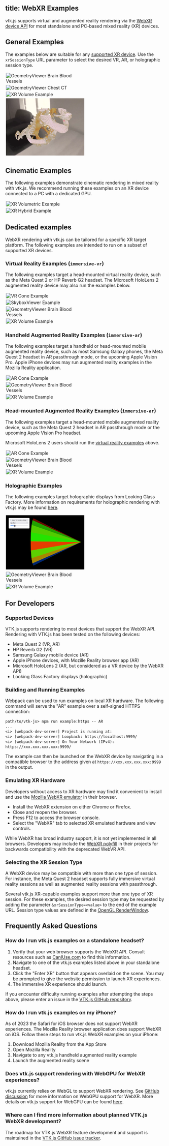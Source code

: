 title: WebXR Examples
---

<style>
.categories {
    columns: 2 200px;
    column-gap: 1rem;
  }

  .category {
    break-inside: avoid;
    display: inline-block;
    width: 100%;
  }

  .categories br {
    display: none;
  }

  .category ul {
    margin-top: 0;
  }

  .gallery img {
    width: 49%;
    display: inline-block;
    padding: 2px;
  }

  .gallery br {
    display: none;
  }
</style>

vtk.js supports virtual and augmented reality rendering via the [WebXR device API](https://www.w3.org/TR/webxr/) for most standalone and PC-based mixed reality (XR) devices.

## General Examples

The examples below are suitable for any [supported XR device](#Supported-Devices). Use the `xrSessionType` URL parameter
to select the desired VR, AR, or holographic session type.

<div class="gallery">

[![GeometryViewer Brain Blood Vessels][GeometryViewerBrainBloodVessels]](../examples/GeometryViewer.html)
[![GeometryViewer Chest CT][GeometryViewerChestCT]](../examples/GeometryViewer/GeometryViewer.html?fileURL=[https://data.kitware.com/api/v1/file/61f044354acac99f42c30276/download,https://data.kitware.com/api/v1/file/61f0440f4acac99f42c30191/download,https://data.kitware.com/api/v1/file/61f044204acac99f42c30267/download])
[![XR Volume Example][WebXRVolume]](../examples/WebXRVolume.html)
[![XR Volume Example][WebXRVolumeHeadAndNeck]](../examples/WebXRVolume/WebXRVolume.html?fileURL=https://data.kitware.com/api/v1/file/63fe3f237b0dfcc98f66a857/download&colorPreset=CT-AAA&rotateX=90&rotateY=180)

</div>

## Cinematic Examples

The following examples demonstrate cinematic rendering in mixed reality with vtk.js. We recommend running these examples on an XR device connected to a PC with a dedicated GPU.

<div class="gallery">

[![XR Volumetric Example][HeadFullVolume]](../examples/WebXRHeadFullVolumeCVR.html)
[![XR Hybrid Example][ChestCTHybrid]](../examples/WebXRChestCTBlendedCVR.html)

</div>

## Dedicated examples

WebXR rendering with vtk.js can be tailored for a specific XR target platform. The following examples are intended to run on a subset of supported XR devices.

### Virtual Reality Examples (`immersive-vr`)

The following examples target a head-mounted virtual reality device, such as the Meta Quest 2 or HP Reverb G2 headset. The Microsoft HoloLens 2 augmented reality device may also run the examples below.

<div class="gallery">

[![VR Cone Example][VrCone]](../examples/VR.html)
[![SkyboxViewer Example][SkyboxViewerVR]](../examples/SkyboxViewer.html?fileURL=https://data.kitware.com/api/v1/file/5ae8a89c8d777f0685796bae/download)
[![GeometryViewer Brain Blood Vessels][GeometryViewerBrainBloodVessels]](../examples/GeometryViewer/GeometryViewer.html?xrSessionType=0&fileURL=[https://kitware.github.io/vtk-js/examples/GeometryViewer/GeometryViewer.html?xrSessionType=0&fileURL=%5Bhttps://data.kitware.com/api/v1/file/61f041f14acac99f42c2ff9a/download,https://data.kitware.com/api/v1/file/61f042024acac99f42c2ffa6/download,https://data.kitware.com/api/v1/file/61f042b74acac99f42c30079/download%5D])
[![XR Volume Example][WebXRVolume]](../examples/WebXRVolume/WebXRVolume.html?xrSessionType=0&fileURL=https://data.kitware.com/api/v1/file/63fe3f237b0dfcc98f66a857/download&colorPreset=CT-AAA&rotateX=90&rotateY=180)

</div>

### Handheld Augmented Reality Examples (`immersive-ar`)

The following examples target a handheld or head-mounted mobile augmented reality device, such as most Samsung Galaxy phones, the Meta Quest 2 headset in AR passthrough mode, or the upcoming Apple Vision Pro. Apple iPhone devices may run augmented reality examples in the Mozilla Reality application.

<div class="gallery">

[![AR Cone Example][ArCone]](../examples/AR.html)
[![GeometryViewer Brain Blood Vessels][GeometryViewerBrainBloodVessels]](../examples/GeometryViewer/GeometryViewer.html?xrSessionType=1&fileURL=[https://kitware.github.io/vtk-js/examples/GeometryViewer/GeometryViewer.html?xrSessionType=0&fileURL=%5Bhttps://data.kitware.com/api/v1/file/61f041f14acac99f42c2ff9a/download,https://data.kitware.com/api/v1/file/61f042024acac99f42c2ffa6/download,https://data.kitware.com/api/v1/file/61f042b74acac99f42c30079/download%5D])
[![XR Volume Example][WebXRVolume]](../examples/WebXRVolume/WebXRVolume.html?xrSessionType=1&fileURL=https://data.kitware.com/api/v1/file/63fe3f237b0dfcc98f66a857/download&colorPreset=CT-AAA&rotateX=90&rotateY=180)

</div>

### Head-mounted Augmented Reality Examples (`immersive-ar`)

The following examples target a head-mounted mobile augmented reality device, such as the Meta Quest 2 headset in AR passthrough mode or the upcoming Apple Vision Pro headset.

Microsoft HoloLens 2 users should run the [virtual reality examples](#Virtual-Reality-Examples-immersive-vr) above.

<div class="gallery">

[![AR Cone Example][ArCone]](../examples/AR/index.html?xrSessionType=3)
[![GeometryViewer Brain Blood Vessels][GeometryViewerBrainBloodVessels]](../examples/GeometryViewer/GeometryViewer.html?xrSessionType=3&fileURL=[https://kitware.github.io/vtk-js/examples/GeometryViewer/GeometryViewer.html?xrSessionType=0&fileURL=%5Bhttps://data.kitware.com/api/v1/file/61f041f14acac99f42c2ff9a/download,https://data.kitware.com/api/v1/file/61f042024acac99f42c2ffa6/download,https://data.kitware.com/api/v1/file/61f042b74acac99f42c30079/download%5D])
[![XR Volume Example][WebXRVolume]](../examples/WebXRVolume/WebXRVolume.html?xrSessionType=3&fileURL=https://data.kitware.com/api/v1/file/63fe3f237b0dfcc98f66a857/download&colorPreset=CT-AAA&rotateX=90&rotateY=180)

</div>

### Holographic Examples

The following examples target holographic displays from Looking Glass Factory. More information on requirements for holographic rendering with vtk.js may be found [here](https://kitware.github.io/vtk-js/examples/LookingGlass.html).

<div class="gallery">

[![Looking Glass Cone Example][LookingGlassCone]](../examples/LookingGlass.html)
[![GeometryViewer Brain Blood Vessels][GeometryViewerBrainBloodVessels]](../examples/GeometryViewer/GeometryViewer.html?xrSessionType=2&fileURL=[https://kitware.github.io/vtk-js/examples/GeometryViewer/GeometryViewer.html?xrSessionType=0&fileURL=%5Bhttps://data.kitware.com/api/v1/file/61f041f14acac99f42c2ff9a/download,https://data.kitware.com/api/v1/file/61f042024acac99f42c2ffa6/download,https://data.kitware.com/api/v1/file/61f042b74acac99f42c30079/download%5D])
[![XR Volume Example][WebXRVolume]](../examples/WebXRVolume/WebXRVolume.html?xrSessionType=2&fileURL=https://data.kitware.com/api/v1/file/63fe3f237b0dfcc98f66a857/download&colorPreset=CT-AAA&rotateX=90&rotateY=180)

</div>

## For Developers

### Supported Devices

VTK.js supports rendering to most devices that support the WebXR API. Rendering with VTK.js has been tested on the following devices:

- Meta Quest 2 (VR, AR)
- HP Reverb G2 (VR)
- Samsung Galaxy mobile device (AR)
- Apple iPhone devices, with Mozille Reality browser app (AR)
- Microsoft HoloLens 2 (AR, but considered as a VR device by the WebXR API)
- Looking Glass Factory displays (holographic)

### Building and Running Examples

Webpack can be used to run examples on local XR hardware. The following command will
serve the "AR" example over a self-signed HTTPS connection:

```
path/to/vtk-js> npm run example:https -- AR
...
<i> [webpack-dev-server] Project is running at:
<i> [webpack-dev-server] Loopback: https://localhost:9999/
<i> [webpack-dev-server] On Your Network (IPv4): https://xxx.xxx.xxx.xxx:9999/
```

The example can then be launched on the WebXR device by navigating in a compatible browser to the
address given at `https://xxx.xxx.xxx.xxx:9999` in the output.

### Emulating XR Hardware

Developers without access to XR hardware may find it convenient to install and use the [Mozilla WebXR emulator](https://github.com/MozillaReality/WebXR-emulator-extension) in their browser.

- Install the WebXR extension on either Chrome or Firefox.
- Close and reopen the browser.
- Press F12 to access the browser console.
- Select the "WebXR" tab to selected XR emulated hardware and view controls.

While WebXR has broad industry support, it is not yet implemented in all browsers. Developers may include the [WebXR polyfill](https://github.com/immersive-web/webxr-polyfill) in their projects for backwards compatibility with the deprecated WebVR API.

### Selecting the XR Session Type

A WebXR device may be compatible with more than one type of session. For instance, the Meta Quest 2 headset supports fully immersive virtual reality sessions as well as augmented reality sessions with passthrough.

Several vtk.js XR-capable examples support more than one type of XR session. For these examples, the desired session type may be requested by adding the parameter `&xrSessionType=<value>` to the end of the example URL. Session type values are defined in the [OpenGL RenderWindow](https://github.com/Kitware/vtk-js/blob/master/Sources/Rendering/OpenGL/RenderWindow/Constants.js).

## Frequently Asked Questions

### How do I run vtk.js examples on a standalone headset?

1. Verify that your web browser supports the WebXR API. Consult resources such as [CanIUse.com](https://caniuse.com/webxr) to find this information.
1. Navigate to one of the vtk.js examples listed above in your standalone headset.
1. Click the "Enter XR" button that appears overlaid on the scene. You may be prompted to give the website permission to launch XR experiences.
1. The immersive XR experience should launch.

If you encounter difficulty running examples after attempting the steps above, please enter an issue in the [VTK.js GitHub repository](https://github.com/Kitware/vtk-js/issues).

### How do I run vtk.js examples on my iPhone?

As of 2023 the Safari for iOS browser does not support WebXR experiences. The Mozilla Reality browser application does support WebXR on iOS. Follow these steps to run vtk.js WebXR examples on your iPhone:

1. Download Mozilla Reality from the App Store
2. Open Mozilla Reality
3. Navigate to any vtk.js handheld augmented reality example
4. Launch the augmented reality scene

### Does vtk.js support rendering with WebGPU for WebXR experiences?

vtk.js currently relies on WebGL to support WebXR rendering. See [GitHub discussion](https://github.com/gpuweb/gpuweb/issues/2778) for more information on WebGPU support for WebXR. More details on vtk.js support for WebGPU can be found [here](../develop_webgpu.html).

### Where can I find more information about planned VTK.js WebXR development?

The roadmap for VTK.js WebXR feature development and support is maintained in the [VTK.js GitHub issue tracker](https://github.com/Kitware/vtk-js/issues/2571).


[ArCone]: ../docs/gallery/ArCone.jpg
[GeometryViewer]: ../docs/gallery/GeometryViewer.jpg
[GeometryViewerBrainBloodVessels]: ../docs/gallery/GeometryViewerBrainBloodVessels.jpg
[GeometryViewerChestCT]: ../docs/gallery/GeometryViewerChestCT.jpg
[SkyboxViewerVR]: ../docs/gallery/SkyboxViewerVR.jpg
[VrCone]: ../docs/gallery/VrCone.jpg
[WebXRVolume]: ../docs/gallery/WebXRVolume.png
[WebXRVolumeHeadAndNeck]: ../docs/gallery/WebXRVolumeHeadAndNeck.png
[HeadFullVolume]: ../docs/gallery/HeadFullVolume.png
[ChestCTHybrid]: ../docs/gallery/ChestCTHybrid.png
[HeadGradient]: ../docs/gallery/HeadGradient.png
[LookingGlassCone]: ../docs/gallery/LookingGlassCone.png
